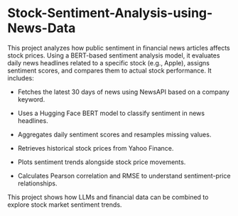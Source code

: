 # Stock-Sentiment-Analysis-using-News-Data
This project analyzes how public sentiment in financial news articles affects stock prices. Using a BERT-based sentiment analysis model, it evaluates daily news headlines related to a specific stock (e.g., Apple), assigns sentiment scores, and compares them to actual stock performance. It includes:

* Fetches the latest 30 days of news using NewsAPI based on a company keyword.

* Uses a Hugging Face BERT model to classify sentiment in news headlines.

* Aggregates daily sentiment scores and resamples missing values.

* Retrieves historical stock prices from Yahoo Finance.

* Plots sentiment trends alongside stock price movements.

* Calculates Pearson correlation and RMSE to understand sentiment-price relationships.

This project shows how LLMs and financial data can be combined to explore stock market sentiment trends.


